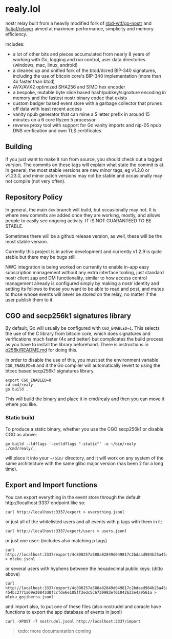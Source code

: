 # realy.lol

nostr relay built from a heavily modified fork
of [nbd-wtf/go-nostr](https://github.com/nbd-wtf/go-nostr)
and [fiatjaf/relayer](https://github.com/fiatjaf/relayer) aimed at maximum performance,
simplicity and memory efficiency.

includes:

- a lot of other bits and pieces accumulated from nearly 8 years of working with Go, logging and
  run control, user data directories (windows, mac, linux, android)
- a cleaned up and unified fork of the btcd/dcred BIP-340 signatures, including the use of
  bitcoin core's BIP-340 implementation (more than 4x faster than btcd)
- AVX/AVX2 optimized SHA256 and SIMD hex encoder
- a bespoke, mutable byte slice based hash/pubkey/signature encoding in memory and the fastest
  nostr binary codec that exists
- custom badger based event store with a garbage collector that prunes off data with least recent
  access
- vanity npub generator that can mine a 5 letter prefix in around 15 minutes on a 6 core Ryzen 5
  processor
- reverse proxy tool with support for Go vanity imports and nip-05 npub DNS verification and own
  TLS certificates

## Building

If you just want to make it run from source, you should check out a tagged version. The commits on these tags will 
explain what state the commit is at. In general, the most stable versions are new minor tags, eg v1.2.0 or v1.23.0, and minor 
patch versions may not be stable and occasionally may not compile (not very often).

## Repository Policy

In general, the main `dev` branch will build, but occasionally may not. It is where new commits are added once they are 
working, mostly, and allows people to easily see ongoing activity. IT IS NOT GUARANTEED TO BE STABLE.

Sometimes there will be a github release version, as well, these will be the most stable version.

Currently this project is in active development and currently v1.2.9 is quite stable but there may be bugs still.

NWC integration is being worked on currently to enable in-app easy subscription management without any extra interface
tooling, just standard nostr client zap and DM functionality, similar to how access control management already is 
configured simply by making a nostr identity and setting its follows to those you want to be able to read and post, and 
mutes to those whose events will never be stored on the relay, no matter if the user publish them to it.

## CGO and secp256k1 signatures library

By default, Go will usually be configured with `CGO_ENABLED=1`. This selects the use of the 
C library from bitcoin core, which does signatures and verifications much faster (4x and better)
but complicates the build process as you have to install the library beforehand. There is
instructions in [p256k/README.md](p256k/README.md) for doing this.

In order to disable the use of this, you must set the environment variable `CGO_ENABLED=0` and
it the Go compiler will automatically revert to using the btcec based secp256k1 signatures 
library.

    export CGO_ENABLED=0
    cd cmd/realy
    go build .

This will build the binary and place it in cmd/realy and then you can move it where you like.

### Static build

To produce a static binary, whether you use the CGO secp256k1 or disable CGO as above:

    go build --ldflags '-extldflags "-static"' -o ~/bin/realy ./cmd/realy/.

will place it into your `~/bin/` directory, and it will work on any system of the same architecture with the same glibc major version (has been 2 for a long time).

## Export and Import functions

You can export everything in the event store through the default http://localhost:3337 endpoint
like so:

    curl http://localhost:3337/export > everything.jsonl

or just all of the whitelisted users and all events with p tags with them in it:

    curl http://localhost:3337/export/users > users.jsonl

or just one user: (includes also matching p tags)

    curl http://localhost:3337/export/4c800257a588a82849d049817c2bdaad984b25a45ad9f6dad66e47d3b47e3b2f > mleku.jsonl

or several users with hyphens between the hexadecimal public keys: (ditto above)

    curl http://localhost:3337/export/4c800257a588a82849d049817c2bdaad984b25a45ad9f6dad66e47d3b47e3b2f-454bc2771a69e30843d0fccfde6e105ff3edc5c6739983ef61042633e4a9561a > mleku_gojiberra.jsonl


and import also, to put one of these files (also nostrudel and coracle have functions to 
export the app database of events in jsonl)

    curl -XPOST -T nostrudel.jsonl http://localhost:3337/import

> todo: more documentation coming